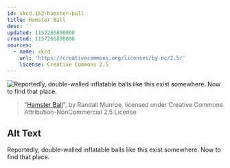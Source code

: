 ```yaml
---
id: xkcd.152-hamster-ball
title: Hamster Ball
desc: ''
updated: 1157266800000
created: 1157266800000
sources:
  - name: xkcd
    url: 'https://creativecommons.org/licenses/by-nc/2.5/'
    license: Creative Commons 2.5
---
```

![Reportedly, double-walled inflatable balls like this exist somewhere.  Now to find that place.](https://imgs.xkcd.com/comics/hamster_ball.png)
> "[Hamster Ball](https://xkcd.com/152/)", by Randall Munroe, licensed under Creative Commons Attribution-NonCommercial 2.5 License

## Alt Text
Reportedly, double-walled inflatable balls like this exist somewhere.  Now to find that place.
